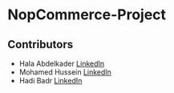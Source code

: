 # NopCommerce-Project

## Contributors

- Hala Abdelkader
[LinkedIn](http://linkedin.com/in/hala-abdelkader)
- Mohamed Hussein
[LinkedIn](https://www.linkedin.com/in/mohamed-hussein-b00089191?utm_source=share&utm_campaign=share_via&utm_content=profile&utm_medium=android_app)
- Hadi Badr
[LinkedIn](https://www.linkedin.com/in/hady-m-badr-b37b8b1a9?utm_source=share&utm_campaign=share_via&utm_content=profile&utm_medium=android_app)
